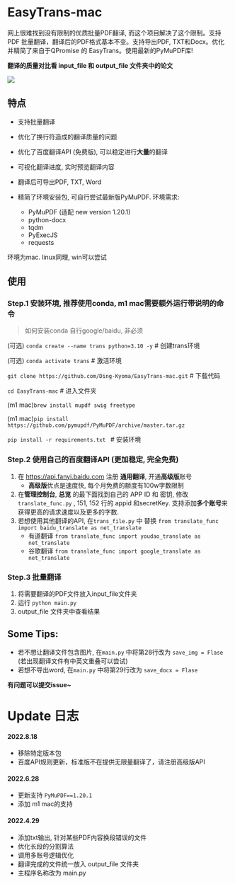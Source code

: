 # EasyTrans-mac
网上很难找到没有限制的优质批量PDF翻译, 而这个项目解决了这个限制。支持PDF 批量翻译，翻译后的PDF格式基本不变。支持导出PDF, TXT和Docx。优化并精简了来自于QPromise 的 EasyTrans。使用最新的PyMuPDF库!

**翻译的质量对比看 input_file 和 output_file 文件夹中的论文**

![](https://raw.githubusercontent.com/Ding-Kyoma/CloudPic/master/gif/Kapture_2022-04-05_at_17.18.19.gif)

## 特点

- 支持批量翻译

- 优化了换行符造成的翻译质量的问题

- 优化了百度翻译API (免费版), 可以稳定进行**大量**的翻译

- 可视化翻译进度, 实时预览翻译内容

- 翻译后可导出PDF, TXT, Word

- 精简了环境安装包, 可自行尝试最新版PyMuPDF. 环境需求:
  - PyMuPDF (适配 new version 1.20.1)
  - python-docx
  - tqdm
  - PyExecJS
  - requests
  
  

环境为mac. linux同理, win可以尝试

## 使用

### Step.1 安装环境, 推荐使用conda, m1 mac需要额外运行带说明的命令

> 如何安装conda 自行google/baidu, 非必须

(可选) `conda create --name trans python=3.10 -y`   # 创建trans环境

(可选) `conda activate trans`  # 激活环境

`git clone https://github.com/Ding-Kyoma/EasyTrans-mac.git`  # 下载代码

`cd EasyTrans-mac`  # 进入文件夹

(m1 mac)`brew install mupdf swig freetype`

(m1 mac)`pip install https://github.com/pymupdf/PyMuPDF/archive/master.tar.gz`

`pip install -r requirements.txt `  # 安装环境



### Step.2 使用自己的百度翻译API (更加稳定, 完全免费)

1. 在 https://api.fanyi.baidu.com 注册 **通用翻译**, 开通**高级版**账号
   - **高级版**优点是速度快, 每个月免费的额度有100w字数限制
2. 在**管理控制台**, **总览** 的最下面找到自己的 APP ID 和 密钥, 修改 `translate_func.py` , 151, 152 行的 appid 和secretKey. 支持添加**多个账号**来获得更高的请求速度以及更多的字数. 
3. 若想使用其他翻译的API, 在`trans_file.py` 中 替换 `from translate_func import baidu_translate as net_translate`  
   - 有道翻译 `from translate_func import youdao_translate as net_translate` 
   - 谷歌翻译 `from translate_func import google_translate as net_translate`



### Step.3 批量翻译

1. 将需要翻译的PDF文件放入input_file文件夹
2. 运行 `python main.py `
3. output_file 文件夹中查看结果

 

  

## Some Tips:

- 若不想让翻译文件包含图片, 在`main.py` 中将第28行改为 `save_img = Flase` (若出现翻译文件有中英文重叠可以尝试)
- 若想不导出word, 在`main.py` 中将第29行改为 `save_docx = Flase`

 

 

**有问题可以提交issue~**

# Update 日志

#### 2022.8.18
- 移除特定版本包
- 百度API规则更新，标准版不在提供无限量翻译了，请注册高级版API

#### 2022.6.28

- 更新支持 `PyMuPDF==1.20.1`
- 添加 m1 mac的支持

#### 2022.4.29

- 添加txt输出, 针对某些PDF内容换段错误的文件
- 优化长段的分割算法
- 调用多账号逻辑优化
- 翻译完成的文件统一放入 output_file 文件夹
- 主程序名称改为 main.py
